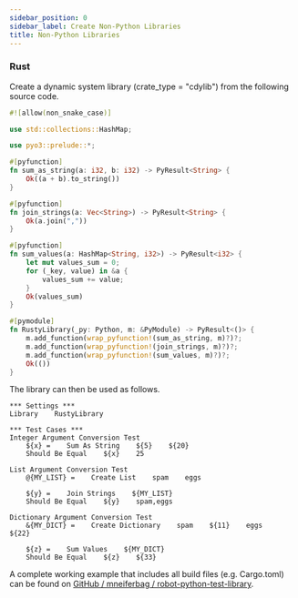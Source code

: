 ```yaml
---
sidebar_position: 0
sidebar_label: Create Non-Python Libraries
title: Non-Python Libraries
---
```


### Rust

Create a dynamic system library (crate_type = "cdylib") from the following source code.

```rust
#![allow(non_snake_case)]

use std::collections::HashMap;

use pyo3::prelude::*;

#[pyfunction]
fn sum_as_string(a: i32, b: i32) -> PyResult<String> {
    Ok((a + b).to_string())
}

#[pyfunction]
fn join_strings(a: Vec<String>) -> PyResult<String> {
    Ok(a.join(","))
}

#[pyfunction]
fn sum_values(a: HashMap<String, i32>) -> PyResult<i32> {
    let mut values_sum = 0;
    for (_key, value) in &a {
        values_sum += value;
    }
    Ok(values_sum)
}

#[pymodule]
fn RustyLibrary(_py: Python, m: &PyModule) -> PyResult<()> {
    m.add_function(wrap_pyfunction!(sum_as_string, m)?)?;
    m.add_function(wrap_pyfunction!(join_strings, m)?)?;
    m.add_function(wrap_pyfunction!(sum_values, m)?)?;
    Ok(())
}
```

The library can then be used as follows.

```robotframework
*** Settings ***
Library    RustyLibrary

*** Test Cases ***
Integer Argument Conversion Test
    ${x} =    Sum As String    ${5}    ${20}
    Should Be Equal    ${x}    25

List Argument Conversion Test
    @{MY_LIST} =    Create List    spam    eggs

    ${y} =    Join Strings    ${MY_LIST}
    Should Be Equal    ${y}    spam,eggs

Dictionary Argument Conversion Test
    &{MY_DICT} =    Create Dictionary    spam    ${11}    eggs    ${22}

    ${z} =    Sum Values    ${MY_DICT}
    Should Be Equal    ${z}    ${33}
```

A complete working example that includes all build files (e.g. Cargo.toml) can be found on [GitHub / mneiferbag / robot-python-test-library](https://github.com/mneiferbag/robot-rust-test-library).